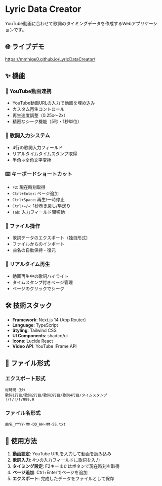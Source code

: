 # Lyric Data Creator

YouTube動画に合わせて歌詞のタイミングデータを作成するWebアプリケーションです。

## 🌐 ライブデモ

https://mmhige0.github.io/LyricDataCreator/

## ✨ 機能

### 🎥 YouTube動画連携
- YouTube動画URLの入力で動画を埋め込み
- カスタム再生コントロール
- 再生速度調整（0.25x〜2x）
- 精密なシーク機能（5秒・1秒単位）

### 📝 歌詞入力システム
- 4行の歌詞入力フィールド
- リアルタイムタイムスタンプ取得
- 半角→全角文字変換

### ⌨️ キーボードショートカット
- `F2`: 現在時刻取得
- `Ctrl+Enter`: ページ追加
- `Ctrl+Space`: 再生/一時停止
- `Ctrl+←/→`: 1秒巻き戻し/早送り
- `Tab`: 入力フィールド間移動

### 💾 ファイル操作
- 歌詞データのエクスポート（独自形式）
- ファイルからのインポート
- 曲名の自動保持・復元

### 🎵 リアルタイム再生
- 動画再生中の歌詞ハイライト
- タイムスタンプ付きページ管理
- ページのクリックでシーク

## 🛠️ 技術スタック

- **Framework**: Next.js 14 (App Router)
- **Language**: TypeScript
- **Styling**: Tailwind CSS
- **UI Components**: shadcn/ui
- **Icons**: Lucide React
- **Video API**: YouTube IFrame API

## 📁 ファイル形式

### エクスポート形式
```
総時間（秒）
歌詞1行目/歌詞2行目/歌詞3行目/歌詞4行目/タイムスタンプ
!/!/!/!/999.9
```

### ファイル名形式
```
曲名_YYYY-MM-DD_HH-MM-SS.txt
```

## 🎯 使用方法

1. **動画設定**: YouTube URLを入力して動画を読み込み
2. **歌詞入力**: 4つの入力フィールドに歌詞を入力
3. **タイミング設定**: F2キーまたはボタンで現在時刻を取得
4. **ページ追加**: Ctrl+Enterでページを追加
5. **エクスポート**: 完成したデータをファイルとして保存